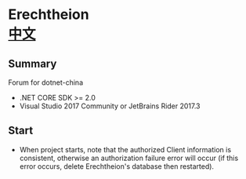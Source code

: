 # Erechtheion　　　　　　　　　　　　　　　　　　　　[中文](README.zh-cn.md)

## Summary

Forum for dotnet-china

* .NET CORE SDK >= 2.0
* Visual Studio 2017 Community or JetBrains Rider 2017.3

## Start

* When project starts, note that the authorized Client information is consistent, otherwise an authorization failure error will occur (if this error occurs, delete Erechtheion's database then restarted).
